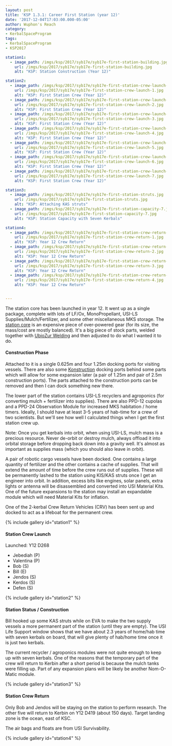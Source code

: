 ```yaml
---
layout: post
title: 'KSP 1.3.1: Career First Station (year 12)'
date: '2017-12-04T17:03:00.000-05:00'
author: Wuphon's Reach
category:
- KerbalSpaceProgram
tags:
- KerbalSpaceProgram
- KSP2017

station1:
  - image_path: /imgs/ksp/2017/syb17e/syb17e-first-station-building.jpg
    url: /imgs/ksp/2017/syb17e/syb17e-first-station-building.jpg
    alt: "KSP: Station Construction (Year 12)"

station2:
  - image_path: /imgs/ksp/2017/syb17e/syb17e-first-station-crew-launch-1.jpg
    url: /imgs/ksp/2017/syb17e/syb17e-first-station-crew-launch-1.jpg
    alt: "KSP: First Station Crew (Year 12)"
  - image_path: /imgs/ksp/2017/syb17e/syb17e-first-station-crew-launch-2.jpg
    url: /imgs/ksp/2017/syb17e/syb17e-first-station-crew-launch-2.jpg
    alt: "KSP: First Station Crew (Year 12)"
  - image_path: /imgs/ksp/2017/syb17e/syb17e-first-station-crew-launch-3.jpg
    url: /imgs/ksp/2017/syb17e/syb17e-first-station-crew-launch-3.jpg
    alt: "KSP: First Station Crew (Year 12)"
  - image_path: /imgs/ksp/2017/syb17e/syb17e-first-station-crew-launch-4.jpg
    url: /imgs/ksp/2017/syb17e/syb17e-first-station-crew-launch-4.jpg
    alt: "KSP: First Station Crew (Year 12)"
  - image_path: /imgs/ksp/2017/syb17e/syb17e-first-station-crew-launch-5.jpg
    url: /imgs/ksp/2017/syb17e/syb17e-first-station-crew-launch-5.jpg
    alt: "KSP: First Station Crew (Year 12)"
  - image_path: /imgs/ksp/2017/syb17e/syb17e-first-station-crew-launch-6.jpg
    url: /imgs/ksp/2017/syb17e/syb17e-first-station-crew-launch-6.jpg
    alt: "KSP: First Station Crew (Year 12)"
  - image_path: /imgs/ksp/2017/syb17e/syb17e-first-station-crew-launch-7.jpg
    url: /imgs/ksp/2017/syb17e/syb17e-first-station-crew-launch-7.jpg
    alt: "KSP: First Station Crew (Year 12)"

station3:
  - image_path: /imgs/ksp/2017/syb17e/syb17e-first-station-struts.jpg
    url: /imgs/ksp/2017/syb17e/syb17e-first-station-struts.jpg
    alt: "KSP: Attaching KAS struts"
  - image_path: /imgs/ksp/2017/syb17e/syb17e-first-station-capacity-7.jpg
    url: /imgs/ksp/2017/syb17e/syb17e-first-station-capacity-7.jpg
    alt: "KSP: Station Capacity with Seven Kerbals"

station4:
  - image_path: /imgs/ksp/2017/syb17e/syb17e-first-station-crew-return-1.jpg
    url: /imgs/ksp/2017/syb17e/syb17e-first-station-crew-return-1.jpg
    alt: "KSP: Year 12 Crew Return"
  - image_path: /imgs/ksp/2017/syb17e/syb17e-first-station-crew-return-2.jpg
    url: /imgs/ksp/2017/syb17e/syb17e-first-station-crew-return-2.jpg
    alt: "KSP: Year 12 Crew Return"
  - image_path: /imgs/ksp/2017/syb17e/syb17e-first-station-crew-return-3.jpg
    url: /imgs/ksp/2017/syb17e/syb17e-first-station-crew-return-3.jpg
    alt: "KSP: Year 12 Crew Return"
  - image_path: /imgs/ksp/2017/syb17e/syb17e-first-station-crew-return-4.jpg
    url: /imgs/ksp/2017/syb17e/syb17e-first-station-crew-return-4.jpg
    alt: "KSP: Year 12 Crew Return"


---
```


The station core has been launched in year 12.  It went up as a single package, complete with lots of LF/Ox, MonoPropellant, USI-LS Supplies/Mulch/Fertilizer, and some other miscellaneous MKS storage.  The [station core](https://github.com/WuphonsReach/KSP-ScrapyardBobsWeldings/blob/master/Parts/StationCores/SYBWelded-SC110AStationCore.cfg) is an expensive piece of over-powered gear (for its size, the mass/cost are mostly balanced).  It's a big piece of stock parts, welded together with [UbioZur Welding](https://github.com/UbioWeldingLtd/UbioWeldContinued) and then adjusted to do what I wanted it to do.

#### Construction Phase

Attached to it is a single 0.625m and four 1.25m docking ports for visiting vessels.  There are also some [Konstruction](https://forum.kerbalspaceprogram.com/index.php?/topic/149233-13-konstruction-weldable-ports-servos-cranes-and-magnets-013/) docking ports behind some parts which will allow for some expansion later (a pair of 1.25m and pair of 2.5m construction ports).  The parts attached to the construction ports can be removed and then I can dock something new there.

The lower part of the station contains USI-LS recyclers and agroponics (for converting mulch + fertilizer into supplies).  There are also PPD-12 cupolas and a PPD-24 Observation Module for increased MKS habitation / home timers.  Ideally, I should have at least 3-5 years of hab-time for a crew of two scientists.  But we'll see how well I calculated things when I get the first station crew up.

Note: Once you get kerbals into orbit, when using USI-LS, mulch mass is a precious resource.  Never de-orbit or destroy mulch, always offload it into orbital storage before dropping back down into a gravity well.  It's almost as important as supplies mass (which you should also leave in orbit).

A pair of robotic cargo vessels have been docked.  One contains a large quantity of fertilizer and the other contains a cache of supplies.  That will extend the amount of time before the crew runs out of supplies.  These will be permanently lashed to the station using KIS/KAS struts once I get an engineer into orbit.  In addition, excess bits like engines, solar panels, extra lights or antenna will be disassembled and converted into USI Material Kits.  One of the future expansions to the station may install an expandable module which will need Material Kits for inflation.

One of the 2-kerbal Crew Return Vehicles (CRV) has been sent up and docked to act as a lifeboat for the permanent crew.

{% include gallery id="station1" %}

#### Station Crew Launch

Launched: Y12 D268

- Jebediah (P)
- Valentina (P)
- Bob (S)
- Bill (E)
- Jendos (S)
- Kerdos (S)
- Defen (S)

{% include gallery id="station2" %}

#### Station Status / Construction

Bill hooked up some KAS struts while on EVA to make the two supply vessels a more permanent part of the station (until they are empty).  The USI Life Support window shows that we have about 2.3 years of home/hab time with seven kerbals on board, that will give plenty of hab/home time once it is just two kerbals.  

The current recycler / agroponics modules were not quite enough to keep up with seven kerbals.  One of the reasons that the temporary part of the crew will return to Kerbin after a short period is because the mulch tanks were filling up.  Part of any expansion plans will be likely be another Nom-O-Matic module.

{% include gallery id="station3" %}

#### Station Crew Return

Only Bob and Jendos will be staying on the station to perform research.  The other five will return to Kerbin on Y12 D419 (about 150 days).  Target landing zone is the ocean, east of KSC.

The air bags and floats are from USI Survivability.

{% include gallery id="station4" %}
